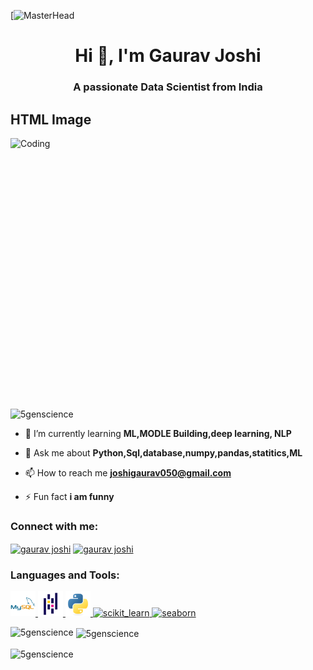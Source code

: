 [![MasterHead](https://thumbs.dreamstime.com/b/big-data-science-analysis-business-technology-concept-virtual-screen-big-data-science-analysis-business-technology-concept-145015243.jpg)
<h1 align="center">Hi 👋, I'm Gaurav Joshi</h1>
<h3 align="center">A passionate Data Scientist from India</h3>
<h2>HTML Image</h2>
<img align="right" src="https://cdn.dribbble.com/users/1162077/screenshots/3848914/programmer.gif" alt="Coding" width="600" height="433">

<p align="left"> <img src="https://komarev.com/ghpvc/?username=5genscience&label=Profile%20views&color=0e75b6&style=flat" alt="5genscience" /> </p>

- 🌱 I’m currently learning **ML,MODLE Building,deep learning, NLP**

- 💬 Ask me about **Python,Sql,database,numpy,pandas,statitics,ML**

- 📫 How to reach me **joshigaurav050@gmail.com**

- ⚡ Fun fact **i am funny**

<h3 align="left">Connect with me:</h3>
<p align="left">
<a href="https://linkedin.com/in/gaurav joshi" target="blank"><img align="center" src="https://raw.githubusercontent.com/rahuldkjain/github-profile-readme-generator/master/src/images/icons/Social/linked-in-alt.svg" alt="gaurav joshi" height="30" width="40" /></a>
<a href="https://fb.com/gaurav joshi" target="blank"><img align="center" src="https://raw.githubusercontent.com/rahuldkjain/github-profile-readme-generator/master/src/images/icons/Social/facebook.svg" alt="gaurav joshi" height="30" width="40" /></a>
</p>

<h3 align="left">Languages and Tools:</h3>
<p align="left"> <a href="https://www.mysql.com/" target="_blank" rel="noreferrer"> <img src="https://raw.githubusercontent.com/devicons/devicon/master/icons/mysql/mysql-original-wordmark.svg" alt="mysql" width="40" height="40"/> </a> <a href="https://pandas.pydata.org/" target="_blank" rel="noreferrer"> <img src="https://raw.githubusercontent.com/devicons/devicon/2ae2a900d2f041da66e950e4d48052658d850630/icons/pandas/pandas-original.svg" alt="pandas" width="40" height="40"/> </a> <a href="https://www.python.org" target="_blank" rel="noreferrer"> <img src="https://raw.githubusercontent.com/devicons/devicon/master/icons/python/python-original.svg" alt="python" width="40" height="40"/> </a> <a href="https://scikit-learn.org/" target="_blank" rel="noreferrer"> <img src="https://upload.wikimedia.org/wikipedia/commons/0/05/Scikit_learn_logo_small.svg" alt="scikit_learn" width="40" height="40"/> </a> <a href="https://seaborn.pydata.org/" target="_blank" rel="noreferrer"> <img src="https://seaborn.pydata.org/_images/logo-mark-lightbg.svg" alt="seaborn" width="40" height="40"/> </a> </p>

<p><img align="left" src="https://github-readme-stats.vercel.app/api/top-langs?username=5genscience&show_icons=true&locale=en&layout=compact" alt="5genscience" /></p>

<p>&nbsp;<img align="center" src="https://github-readme-stats.vercel.app/api?username=5genscience&show_icons=true&locale=en" alt="5genscience" /></p>

<p><img align="center" src="https://github-readme-streak-stats.herokuapp.com/?user=5genscience&" alt="5genscience" /></p>
